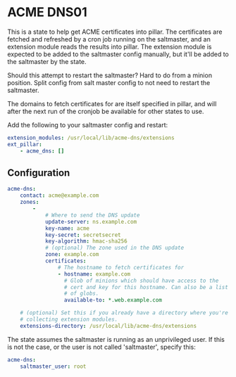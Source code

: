 # ACME DNS01

This is a state to help get ACME certificates into pillar. The certificates are fetched and refreshed by a cron job running on the saltmaster, and an extension module reads the results into pillar. The extension module is expected to be added to the saltmaster config manually, but it'll be added to the saltmaster by the state.

Should this attempt to restart the saltmaster? Hard to do from a minion position. Split config from salt master config to not need to restart the saltmaster.

The domains to fetch certificates for are itself specified in pillar, and will after the next run of the cronjob be available for other states to use.

Add the following to your saltmaster config and restart:

```yaml
extension_modules: /usr/local/lib/acme-dns/extensions
ext_pillar:
    - acme_dns: []
```


## Configuration


```yaml
acme-dns:
    contact: acme@example.com
    zones:
        -
            # Where to send the DNS update
            update-server: ns.example.com
            key-name: acme
            key-secret: secretsecret
            key-algorithm: hmac-sha256
            # (optional) The zone used in the DNS update
            zone: example.com
            certificates:
                # The hostname to fetch certificates for
                - hostname: example.com
                  # Glob of minions which should have access to the
                  # cert and key for this hostname. Can also be a list
                  # of globs.
                  available-to: *.web.example.com

    # (optional) Set this if you already have a directory where you're
    # collecting extension modules.
    extensions-directory: /usr/local/lib/acme-dns/extensions
```

The state assumes the saltmaster is running as an unprivileged user. If this is not the case, or the user is not called 'saltmaster', specify this:

```yaml
acme-dns:
    saltmaster_user: root
```

